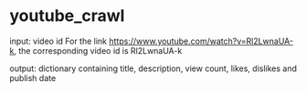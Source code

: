 # youtube_crawl

input: video id
For the link https://www.youtube.com/watch?v=Rl2LwnaUA-k, the corresponding video id is Rl2LwnaUA-k

output: dictionary containing title, description, view count, likes, dislikes and publish date

